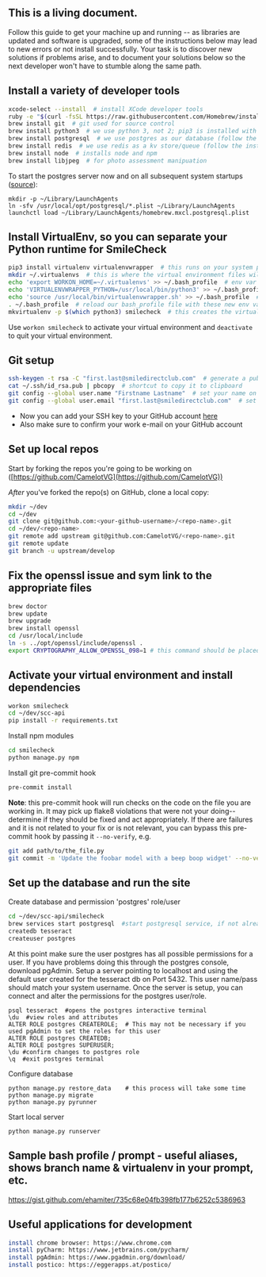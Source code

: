 ## This is a living document. 

Follow this guide to get your machine up and running -- as libraries are updated and software is upgraded, some of the instructions below may lead to new errors or not install successfully. Your task is to discover new solutions if problems arise, and to document your solutions below so the next developer won't have to stumble along the same path.

## Install a variety of developer tools

```bash
xcode-select --install  # install XCode developer tools
ruby -e "$(curl -fsSL https://raw.githubusercontent.com/Homebrew/install/master/install)"  # install HomeBrew
brew install git  # git used for source control
brew install python3  # we use python 3, not 2; pip3 is installed with python3
brew install postgresql  # we use postgres as our database (follow the instructions this command spits out too)
brew install redis  # we use redis as a kv store/queue (follow the instructions for this one as well)
brew install node  # installs node and npm
brew install libjpeg  # for photo assessment manipuation
```

To start the postgres server now and on all subsequent system startups ([source](https://chartio.com/resources/tutorials/how-to-start-postgresql-server-on-mac-os-x)):
```
mkdir -p ~/Library/LaunchAgents
ln -sfv /usr/local/opt/postgresql/*.plist ~/Library/LaunchAgents
launchctl load ~/Library/LaunchAgents/homebrew.mxcl.postgresql.plist
```

## Install VirtualEnv, so you can separate your Python runtime for SmileCheck

```bash
pip3 install virtualenv virtualenvwrapper  # this runs on your system python
mkdir ~/.virtualenvs  # this is where the virtual environment files will live
echo 'export WORKON_HOME=~/.virtualenvs' >> ~/.bash_profile  # env var to let virtualenv know where to keep files
echo 'VIRTUALENVWRAPPER_PYTHON=/usr/local/bin/python3' >> ~/.bash_profile  # point it to correct python version
echo 'source /usr/local/bin/virtualenvwrapper.sh' >> ~/.bash_profile  # script that sets up aliases
. ~/.bash_profile  # reload our bash_profile file with these new env vars
mkvirtualenv -p $(which python3) smilecheck  # this creates the virtual environment
```

Use `workon smilecheck` to activate your virtual environment and `deactivate` to quit your virtual environment.

## Git setup

```bash
ssh-keygen -t rsa -C "first.last@smiledirectclub.com"  # generate a public/private keypair
cat ~/.ssh/id_rsa.pub | pbcopy  # shortcut to copy it to clipboard
git config --global user.name "Firstname Lastname"  # set your name on commit messages
git config --global user.email "first.last@smiledirectclub.com"  # set your email on commit messages
```

* Now you can add your SSH key to your GitHub account [here](https://github.com/settings/ssh)
* Also make sure to confirm your work e-mail on your GitHub account

## Set up local repos
Start by forking the repos you're going to be working on ([https://github.com/CamelotVG](https://github.com/CamelotVG))

_After_ you've forked the repo(s) on GitHub, clone a local copy:
```bash
mkdir ~/dev
cd ~/dev
git clone git@github.com:<your-github-username>/<repo-name>.git
cd ~/dev/<repo-name>
git remote add upstream git@github.com:CamelotVG/<repo-name>.git
git remote update
git branch -u upstream/develop
```

## Fix the openssl issue and sym link to the appropriate files
```bash
brew doctor
brew update
brew upgrade
brew install openssl
cd /usr/local/include
ln -s ../opt/openssl/include/openssl .
export CRYPTOGRAPHY_ALLOW_OPENSSL_098=1 # this command should be placed in .bashrc or comparable file 
```

## Activate your virtual environment and install dependencies
```bash
workon smilecheck
cd ~/dev/scc-api
pip install -r requirements.txt
```
Install npm modules
```bash
cd smilecheck
python manage.py npm
```
Install git pre-commit hook
```bash
pre-commit install
```
**Note**: this pre-commit hook will run checks on the code on the file you are working in. It may pick up flake8 violations that were not your doing-- determine if they should be fixed and act appropriately. If there are failures and it is not related to your fix or is not relevant, you can bypass this pre-commit hook by passing it `--no-verify`, e.g.
```bash
git add path/to/the_file.py
git commit -m 'Update the foobar model with a beep boop widget' --no-verify
```

## Set up the database and run the site
Create database and permission 'postgres' role/user
```bash
cd ~/dev/scc-api/smilecheck
brew services start postgresql  #start postgresql service, if not already started
createdb tesseract
createuser postgres
```
At this point make sure the user postgres has all possible permissions for a user. If you have problems doing this through the postgres console, download pgAdmin. Setup a server pointing to localhost and using the default user created for the tesseract db on Port 5432. This user name/pass should match your system username. Once the server is setup, you can connect and alter the permissions for the postgres user/role.
```
psql tesseract  #opens the postgres interactive terminal
\du  #view roles and attributes
ALTER ROLE postgres CREATEROLE;  # This may not be necessary if you used pgAdmin to set the roles for this user
ALTER ROLE postgres CREATEDB;
ALTER ROLE postgres SUPERUSER;
\du #confirm changes to postgres role
\q  #exit postgres terminal
```
Configure database
```
python manage.py restore_data    # this process will take some time
python manage.py migrate
python manage.py pyrunner
```
Start local server
```
python manage.py runserver
```

## Sample bash profile / prompt - useful aliases, shows branch name & virtualenv in your prompt, etc.
https://gist.github.com/ehamiter/735c68e04fb398fb177b6252c5386963

## Useful applications for development
```bash
install chrome browser: https://www.chrome.com
install pyCharm: https://www.jetbrains.com/pycharm/
install pgAdmin: https://www.pgadmin.org/download/
install postico: https://eggerapps.at/postico/
```
